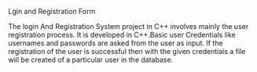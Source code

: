 Lgin and Registration Form

The login And Registration System project in C++ involves mainly the user registration process. It is developed in C++.Basic user Credentials like usernames and passwords are asked from the user as input. If the registration of the user is successful then with the given credentials a file will be created of a particular user in the database.
